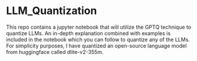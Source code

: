 # LLM_Quantization

This repo contains a jupyter notebook that will utilize the GPTQ technique to quantize LLMs. An in-depth explanation combined with examples is included in the notebook which you can follow to quantize any of the LLMs. For simplicity purposes, I have quantized an open-source language model from huggingface called dlite-v2-355m.
